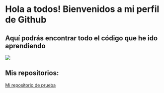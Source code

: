 # Hola a todos! Bienvenidos a mi perfil de Github


## Aquí podrás encontrar todo el código que he ido aprendiendo

![](https://opra.info/wp-content/uploads/Grafico-estadisticas-teclado-e1675761328522.jpg)


## Mis repositorios:

[Mi repositorio de prueba](https://www.linkedin.com/feed/?trk=guest_homepage-basic_nav-header-signin)
